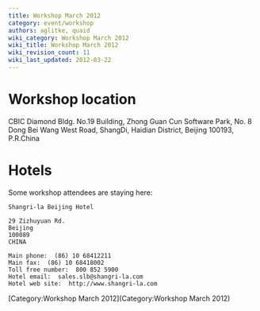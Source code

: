 ```yaml
---
title: Workshop March 2012
category: event/workshop
authors: aglitke, quaid
wiki_category: Workshop March 2012
wiki_title: Workshop March 2012
wiki_revision_count: 11
wiki_last_updated: 2012-03-22
---
```


# Workshop location

CBIC Diamond Bldg. No.19 Building, Zhong Guan Cun Software Park, No. 8 Dong Bei Wang West Road, ShangDi, Haidian District, Beijing 100193, P.R.China

# Hotels

Some workshop attendees are staying here:

    Shangri-la Beijing Hotel

    29 Zizhuyuan Rd.
    Beijing
    100089
    CHINA

    Main phone:  (86) 10 68412211
    Main fax:  (86) 10 68418002
    Toll free number:  800 852 5900
    Hotel email:  sales.slb@shangri-la.com
    Hotel web site:  http://www.shangri-la.com

[Category:Workshop March 2012](Category:Workshop March 2012)
